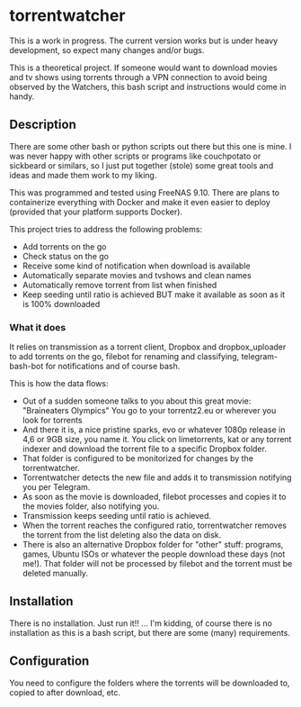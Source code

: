 # torrentwatcher

This is a work in progress. The current version works but is under heavy development, so expect many changes and/or bugs. 

This is a theoretical project. If someone would want to download movies and tv shows using torrents through a VPN connection to avoid being observed by the Watchers, this bash script and instructions would come in handy. 

## Description
There are some other bash or python scripts out there but this one is mine. I was never happy with other scripts or programs like couchpotato or sickbeard or similars, so I just put together (stole) some great tools and ideas and made them work to my liking. 

This was programmed and tested using FreeNAS 9.10. There are plans to containerize everything with Docker and make it even easier to deploy (provided that your platform supports Docker). 

This project tries to address the following problems:
 - Add torrents on the go
 - Check status on the go
 - Receive some kind of notification when download is available
 - Automatically separate movies and tvshows and clean names
 - Automatically remove torrent from list when finished
 - Keep seeding until ratio is achieved BUT make it available as soon as it is 100% downloaded
 
### What it does
It relies on transmission as a torrent client, Dropbox and dropbox_uploader to add torrents on the go, filebot for renaming and classifying, telegram-bash-bot for notifications and of course bash. 

This is how the data flows:
 - Out of a sudden someone talks to you about this great movie: "Braineaters Olympics" You go to your torrentz2.eu or wherever you look for torrents 
 - And there it is, a nice pristine sparks, evo or whatever 1080p release in 4,6 or 9GB size, you name it. You click on limetorrents, kat or any torrent indexer and download the torrent file to a specific Dropbox folder. 
 - That folder is configured to be monitorized for changes by the torrentwatcher. 
 - Torrentwatcher detects the new file and adds it to transmission notifying you per Telegram. 
 - As soon as the movie is downloaded, filebot processes and copies it to the movies folder, also notifying you. 
 - Transmission keeps seeding until ratio is achieved. 
 - When the torrent reaches the configured ratio, torrentwatcher removes the torrent from the list deleting also the data on disk. 
 - There is also an alternative Dropbox folder for "other" stuff: programs, games, Ubuntu ISOs or whatever the people download these days (not me!). That folder will not be processed by filebot and the torrent must be deleted manually. 

## Installation
There is no installation. Just run it!! ... I'm kidding, of course there is no installation as this is a bash script, but there are some (many) requirements. 

## Configuration
You need to configure the folders where the torrents will be downloaded to, copied to after download, etc. 
